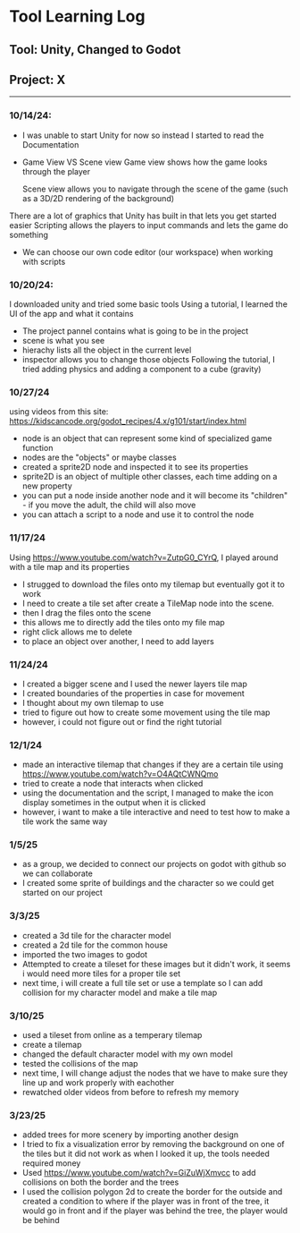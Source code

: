 # Tool Learning Log

## Tool: Unity, Changed to Godot

## Project: **X**

---

### 10/14/24:
* I was unable to start Unity for now so instead I started to read the Documentation
* Game View VS Scene view
  Game view shows how the game looks through the player
  
  Scene view allows you to navigate through the scene of the game (such as a 3D/2D rendering of the background)

There are a lot of graphics that Unity has built in that lets you get started easier
Scripting allows the players to input commands and lets the game do something
* We can choose our own code editor (our workspace) when working with scripts

### 10/20/24:
I downloaded unity and tried some basic tools
Using a tutorial, I learned the UI of the app and what it contains
* The project pannel contains what is going to be in the project
* scene is what you see
* hierachy lists all the object in the current level
* inspector allows you to change those objects
Following the tutorial, I tried adding physics and adding a component to a cube (gravity)

### 10/27/24

using videos from this site: https://kidscancode.org/godot_recipes/4.x/g101/start/index.html

* node is an object that can represent some kind of specialized game function
* nodes are the "objects" or maybe classes
* created a sprite2D node and inspected it to see its properties
* sprite2D is an object of multiple other classes, each time adding on a new property
* you can put a node inside another node and it will become its "children" - if you move the adult, the child will also move
* you can attach a script to a node and use it to control the node

### 11/17/24

Using https://www.youtube.com/watch?v=ZutpG0_CYrQ, I played around with a tile map and its properties

* I strugged to download the files onto my tilemap but eventually got it to work
* I need to create a tile set after create a TileMap node into the scene. 
* then I drag the files onto the scene
* this allows me to directly add the tiles onto my file map
* right click allows me to delete
* to place an object over another, I need to add layers

### 11/24/24

* I created a bigger scene and I used the newer layers tile map
* I created boundaries of the properties in case for movement
* I thought about my own tilemap to use
* tried to figure out how to create some movement using the tile map
* however, i could not figure out or find the right tutorial

### 12/1/24

* made an interactive tilemap that changes if they are a certain tile using https://www.youtube.com/watch?v=O4AQtCWNQmo
* tried to create a node that interacts when clicked
* using the documentation and the script, I managed to make the icon display sometimes in the output when it is clicked
* however, i want to make a tile interactive and need to test how to make a tile work the same way

### 1/5/25

* as a group, we decided to connect our projects on godot with github so we can collaborate
* I created some sprite of buildings and the character so we could get started on our project

### 3/3/25

* created a 3d tile for the character model
* created a 2d tile for the common house
* imported the two images to godot
* Attempted to create a tileset for these images but it didn't work, it seems i would need more tiles for a proper tile set
* next time, i will create a full tile set or use a template so I can add collision for my character model and make a tile map

### 3/10/25

* used a tileset from online as a temperary tilemap
* create a tilemap
* changed the default character model with my own model
* tested the collisions of the map
* next time, I will change adjust the nodes that we have to make sure they line up and work properly with eachother
* rewatched older videos from before to refresh my memory

### 3/23/25

* added trees for more scenery by importing another design
* I tried to fix a visualization error by removing the background on one of the tiles but it did not work as when I looked it up, the tools needed required money
* Used https://www.youtube.com/watch?v=GiZuWjXmvcc to add collisions on both the border and the trees
* I used the collision polygon 2d to create the border for the outside and created a condition to where if the player was in front of the tree, it would go in front and if the player was behind the tree, the player would be behind
<!-- 
* Links you used today (websites, videos, etc)
* Things you tried, progress you made, etc
* Challenges, a-ha moments, etc
* Questions you still have
* What you're going to try next
-->
